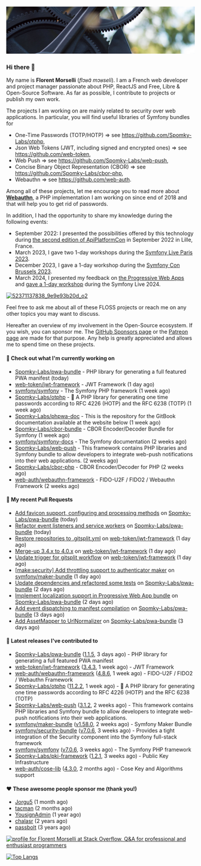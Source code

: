 ![Cover image](1.webp)

### Hi there 👋

My name is **Florent Morselli** (*flɔʁɑ̃ mɔʁseli*). I am a French web developer and project manager passionate about PHP, ReactJS and Free, Libre & Open-Source Software.
As far as possible, I contribute to projects or publish my own work.

The projects I am working on are mainly related to security over web applications. In particular, you will find useful libraries of Symfony bundles for
* One-Time Passwords (TOTP/HOTP) => see https://github.com/Spomky-Labs/otphp,
* Json Web Tokens (JWT, including signed and encrypted ones) => see https://github.com/web-token,
* Web Push => see https://github.com/Spomky-Labs/web-push,
* Concise Binary Object Representation (CBOR) => see https://github.com/Spomky-Labs/cbor-php,
* Webauthn => see https://github.com/web-auth.

Among all of these projects, let me encourage you to read more about [**Webauthn**](https://github.com/web-auth), a PHP implementation I am working on since end of 2018 and that will help you to get rid of passwords.

In addition, I had the opportunity to share my knowledge during the following events:

* September 2022: I presented the possibilities offered by this technology during [the second edition of ApiPlatformCon](https://youtu.be/Y2_0omg1CFk) in September 2022 in Lille, France.
* March 2023, I gave two 1-day workshops during the [Symfony Live Paris 2023](https://live.symfony.com/2023-paris/workshop/maximiser-la-securite-de-vos-applications-avec-le-bundle-security).
* December 2023, I gave a 1-day workshop during the [Symfony Con Brussels 2023](https://live.symfony.com/2023-brussels-con/workshop/road-to-safer-applications).
* March 2024, I presented my feedback on [the Progressive Web Apps](https://live.symfony.com/2024-paris/schedule/de-web-app-a-progressive-web-app) and [gave a 1-day workshop](https://live.symfony.com/2024-paris/workshop#securite-amelioree-et-webauthn-avec-symfony-2) during the Symfony Live 2024.

[![52371137838_9e9e93b20d_o2](https://user-images.githubusercontent.com/1091072/191684778-b9e26104-038d-45c2-a1b3-287233d15ecc.jpg)](https://api-platform.com/con/2022/conferences/webauthn-se-debarrasser-des-mots-de-passe-definitivement/)

Feel free to ask me about all of these FLOSS projects or reach me on any other topics you may want to discuss.

Hereafter an overview of my involvement in the Open-Source ecosystem.
If you wish, you can sponsor me. The [GitHub Sponsors page](https://github.com/sponsors/Spomky/) or the [Patreon page](https://www.patreon.com/FlorentMorselli) are made for that purpose. Any help is greatly appreciated and allows me to spend time on these projects.

#### 👷 Check out what I'm currently working on

- [Spomky-Labs/pwa-bundle](https://github.com/Spomky-Labs/pwa-bundle) - PHP library for generating a full featured PWA manifest (today)
- [web-token/jwt-framework](https://github.com/web-token/jwt-framework) - JWT Framework (1 day ago)
- [symfony/symfony](https://github.com/symfony/symfony) - The Symfony PHP framework (1 week ago)
- [Spomky-Labs/otphp](https://github.com/Spomky-Labs/otphp) - :closed_lock_with_key: A PHP library for generating one time passwords according to RFC 4226 (HOTP) and the RFC 6238 (TOTP) (1 week ago)
- [Spomky-Labs/phpwa-doc](https://github.com/Spomky-Labs/phpwa-doc) - This is the repository for the GitBook documentation available at the website below (1 week ago)
- [Spomky-Labs/cbor-bundle](https://github.com/Spomky-Labs/cbor-bundle) - CBOR Encoder/Decoder Bundle for Symfony (1 week ago)
- [symfony/symfony-docs](https://github.com/symfony/symfony-docs) - The Symfony documentation (2 weeks ago)
- [Spomky-Labs/web-push](https://github.com/Spomky-Labs/web-push) - This framework contains PHP libraries and Symfony bundle to allow developers to integrate web-push notifications into their web applications. (2 weeks ago)
- [Spomky-Labs/cbor-php](https://github.com/Spomky-Labs/cbor-php) - CBOR Encoder/Decoder for PHP (2 weeks ago)
- [web-auth/webauthn-framework](https://github.com/web-auth/webauthn-framework) - FIDO-U2F / FIDO2 / Webauthn Framework (2 weeks ago)

#### 🔨 My recent Pull Requests

- [Add favicon support, configuring and processing methods](https://github.com/Spomky-Labs/pwa-bundle/pull/187) on [Spomky-Labs/pwa-bundle](https://github.com/Spomky-Labs/pwa-bundle) (today)
- [Refactor event listeners and service workers](https://github.com/Spomky-Labs/pwa-bundle/pull/186) on [Spomky-Labs/pwa-bundle](https://github.com/Spomky-Labs/pwa-bundle) (today)
- [Restore repositories to .gitsplit.yml](https://github.com/web-token/jwt-framework/pull/564) on [web-token/jwt-framework](https://github.com/web-token/jwt-framework) (1 day ago)
- [Merge-up 3.4.x to 4.0.x](https://github.com/web-token/jwt-framework/pull/563) on [web-token/jwt-framework](https://github.com/web-token/jwt-framework) (1 day ago)
- [Update trigger for gitsplit workflow](https://github.com/web-token/jwt-framework/pull/562) on [web-token/jwt-framework](https://github.com/web-token/jwt-framework) (1 day ago)
- [[make:security] Add throttling support to authenticator maker](https://github.com/symfony/maker-bundle/pull/1524) on [symfony/maker-bundle](https://github.com/symfony/maker-bundle) (1 day ago)
- [Update dependencies and refactored some tests](https://github.com/Spomky-Labs/pwa-bundle/pull/185) on [Spomky-Labs/pwa-bundle](https://github.com/Spomky-Labs/pwa-bundle) (2 days ago)
- [Implement localization support in Progressive Web App bundle](https://github.com/Spomky-Labs/pwa-bundle/pull/182) on [Spomky-Labs/pwa-bundle](https://github.com/Spomky-Labs/pwa-bundle) (2 days ago)
- [Add event dispatching to manifest compilation](https://github.com/Spomky-Labs/pwa-bundle/pull/179) on [Spomky-Labs/pwa-bundle](https://github.com/Spomky-Labs/pwa-bundle) (3 days ago)
- [Add AssetMapper to UrlNormalizer](https://github.com/Spomky-Labs/pwa-bundle/pull/178) on [Spomky-Labs/pwa-bundle](https://github.com/Spomky-Labs/pwa-bundle) (3 days ago)

#### 🔭 Latest releases I've contributed to

- [Spomky-Labs/pwa-bundle](https://github.com/Spomky-Labs/pwa-bundle) ([1.1.5](https://github.com/Spomky-Labs/pwa-bundle/releases/tag/1.1.5), 3 days ago) - PHP library for generating a full featured PWA manifest
- [web-token/jwt-framework](https://github.com/web-token/jwt-framework) ([3.4.3](https://github.com/web-token/jwt-framework/releases/tag/3.4.3), 1 week ago) - JWT Framework
- [web-auth/webauthn-framework](https://github.com/web-auth/webauthn-framework) ([4.8.6](https://github.com/web-auth/webauthn-framework/releases/tag/4.8.6), 1 week ago) - FIDO-U2F / FIDO2 / Webauthn Framework
- [Spomky-Labs/otphp](https://github.com/Spomky-Labs/otphp) ([11.2.2](https://github.com/Spomky-Labs/otphp/releases/tag/11.2.2), 1 week ago) - :closed_lock_with_key: A PHP library for generating one time passwords according to RFC 4226 (HOTP) and the RFC 6238 (TOTP)
- [Spomky-Labs/web-push](https://github.com/Spomky-Labs/web-push) ([3.1.2](https://github.com/Spomky-Labs/web-push/releases/tag/3.1.2), 2 weeks ago) - This framework contains PHP libraries and Symfony bundle to allow developers to integrate web-push notifications into their web applications.
- [symfony/maker-bundle](https://github.com/symfony/maker-bundle) ([v1.58.0](https://github.com/symfony/maker-bundle/releases/tag/v1.58.0), 2 weeks ago) - Symfony Maker Bundle
- [symfony/security-bundle](https://github.com/symfony/security-bundle) ([v7.0.6](https://github.com/symfony/security-bundle/releases/tag/v7.0.6), 3 weeks ago) - Provides a tight integration of the Security component into the Symfony full-stack framework
- [symfony/symfony](https://github.com/symfony/symfony) ([v7.0.6](https://github.com/symfony/symfony/releases/tag/v7.0.6), 3 weeks ago) - The Symfony PHP framework
- [Spomky-Labs/pki-framework](https://github.com/Spomky-Labs/pki-framework) ([1.2.1](https://github.com/Spomky-Labs/pki-framework/releases/tag/1.2.1), 3 weeks ago) - Public Key Infrastructure
- [web-auth/cose-lib](https://github.com/web-auth/cose-lib) ([4.3.0](https://github.com/web-auth/cose-lib/releases/tag/4.3.0), 2 months ago) - Cose Key and Algorithms support

#### ❤️ These awesome people sponsor me (thank you!)

- [Jorgu5](https://github.com/Jorgu5) (1 month ago)
- [tacman](https://github.com/tacman) (2 months ago)
- [YousignAdmin](https://github.com/YousignAdmin) (1 year ago)
- [chalasr](https://github.com/chalasr) (2 years ago)
- [passbolt](https://github.com/passbolt) (3 years ago)

<a href="https://stackoverflow.com/users/2157818/florent-morselli"><img src="https://stackoverflow.com/users/flair/2157818.png" width="208" height="58" alt="profile for Florent Morselli at Stack Overflow, Q&amp;A for professional and enthusiast programmers" title="profile for Florent Morselli at Stack Overflow, Q&amp;A for professional and enthusiast programmers"></a>

[![Top Langs](https://wakatime.com/share/@Spomky/aa41d408-c524-4a5f-936d-0b9446698abd.svg)](https://wakatime.com/@Spomky)
